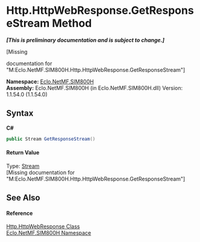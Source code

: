 # Http.HttpWebResponse.GetResponseStream Method 
 _**\[This is preliminary documentation and is subject to change.\]**_

\[Missing <summary> documentation for "M:Eclo.NetMF.SIM800H.Http.HttpWebResponse.GetResponseStream"\]

**Namespace:**&nbsp;<a href="N_Eclo_NetMF_SIM800H">Eclo.NetMF.SIM800H</a><br />**Assembly:**&nbsp;Eclo.NetMF.SIM800H (in Eclo.NetMF.SIM800H.dll) Version: 1.1.54.0 (1.1.54.0)

## Syntax

**C#**<br />
``` C#
public Stream GetResponseStream()
```


#### Return Value
Type: <a href="http://msdn2.microsoft.com/en-us/library/8f86tw9e" target="_blank">Stream</a><br />\[Missing <returns> documentation for "M:Eclo.NetMF.SIM800H.Http.HttpWebResponse.GetResponseStream"\]

## See Also


#### Reference
<a href="T_Eclo_NetMF_SIM800H_Http_HttpWebResponse">Http.HttpWebResponse Class</a><br /><a href="N_Eclo_NetMF_SIM800H">Eclo.NetMF.SIM800H Namespace</a><br />